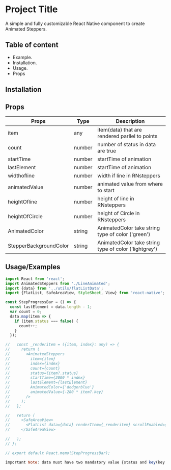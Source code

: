 
# Project Title

A simple and fully customizable React Native component to create Animated Steppers.


## Table of content
* Example.  
* Installation.  
* Usage.  
* Props
## Installation
## Props
| Props | Type | Description |  
| --------- | ------- | ------ |
| item | any | item(data) that are rendered parllel to points|
| count | number | number of status in data are true|
| startTime | number| startTime of animation|
| lastElement | number| startTime of animation|
| widthofline | number| width if line in RNsteppers|
| animatedValue | number| animated value from where to start |
| heightOfline | number| height of line in RNsteppers|
| heightOfCircle | number| height of Circle in RNsteppers|
| AnimatedColor | string| AnimatedColor take string type of color ('green')|
| StepperBackgroundColor | string| AnimatedColor take string type of color ('lightgrey') |








## Usage/Examples

```javascript
import React from 'react';
import AnimatedSteppers from './LineAnimated';
import {data} from '../utils/flatListData';
import {FlatList, SafeAreaView, StyleSheet, View} from 'react-native';

const StepProgressBar = () => {
  const lastElement = data.length - 1;
  var count = 0;
  data.map(item => {
    if (item.status === false) {
      count++;
    }
  });

//   const _renderitem = ({item, index}: any) => {
//     return (
//       <AnimatedSteppers
//         item={item}
//         index={index}
//         count={count}
//         status={item?.status}
//         startTime={2000 * index}
//         lastElement={lastElement}
//         AnimatedColor={'dodgerblue'}
//         animatedValue={-280 * item?.key}
//       />
//     );
//   };

//   return (
//     <SafeAreaView>
//       <FlatList data={data} renderItem={_renderitem} scrollEnabled={false} />
//     </SafeAreaView>
    
//   );
// };

// export default React.memo(StepProgressBar);

important Note: data must have two mandatory value {status and key(key must be unique)}
```

